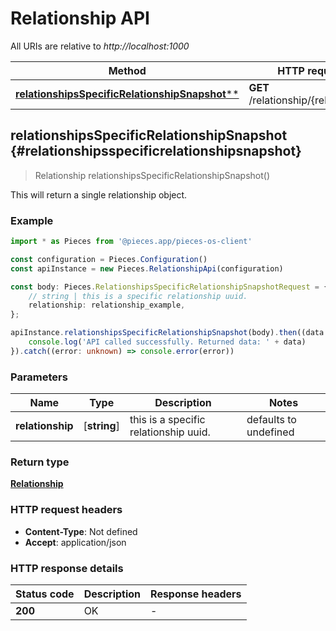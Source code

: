 # Relationship API

All URIs are relative to *http://localhost:1000*

Method | HTTP request
------------- | -------------
[**relationshipsSpecificRelationshipSnapshot****](RelationshipApi#relationshipsspecificrelationshipsnapshot) | **GET** /relationship/\{relationship\}


## **relationshipsSpecificRelationshipSnapshot** {#relationshipsspecificrelationshipsnapshot}
> Relationship relationshipsSpecificRelationshipSnapshot()

This will return a single relationship object.

### Example

```typescript
import * as Pieces from '@pieces.app/pieces-os-client'

const configuration = Pieces.Configuration()
const apiInstance = new Pieces.RelationshipApi(configuration)

const body: Pieces.RelationshipsSpecificRelationshipSnapshotRequest = {
    // string | this is a specific relationship uuid.
    relationship: relationship_example,
};

apiInstance.relationshipsSpecificRelationshipSnapshot(body).then((data: Relationship) => {
    console.log('API called successfully. Returned data: ' + data)
}).catch((error: unknown) => console.error(error))
```

### Parameters

Name | Type | Description  | Notes
------------- | ------------- | ------------- | -------------
 **relationship** | [**string**] | this is a specific relationship uuid. | defaults to undefined


### Return type

[**Relationship**](../models/Relationship)

### HTTP request headers

- **Content-Type**: Not defined
- **Accept**: application/json


### HTTP response details
| Status code | Description | Response headers
|-------------|-------------|------------------
**200** | OK |  -  |


